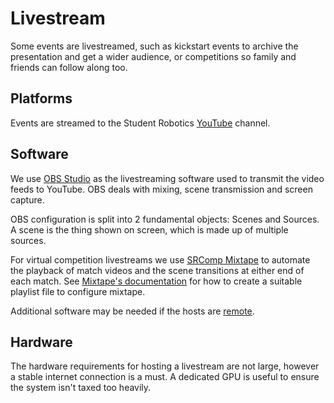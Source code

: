 # Livestream

Some events are livestreamed, such as kickstart events to archive the presentation and get a wider audience, or competitions so family and friends can follow along too.

## Platforms

Events are streamed to the Student Robotics [YouTube](https://www.youtube.com/user/studentrobotics) channel.

## Software

We use [OBS Studio](https://obsproject.com/) as the livestreaming software used to transmit the video feeds to YouTube. OBS deals with mixing, scene transmission and screen capture.

OBS configuration is split into 2 fundamental objects: Scenes and Sources. A scene is the thing shown on screen, which is made up of multiple sources.

For virtual competition livestreams we use [SRComp Mixtape](https://github.com/srobo/srcomp-mixtape) to automate the playback of match videos and the scene transitions at either end of each match. See [Mixtape's documentation](https://github.com/srobo/srcomp-mixtape#configuration) for how to create a suitable playlist file to configure mixtape.

Additional software may be needed if the hosts are [remote](./remote-content.md).

## Hardware

The hardware requirements for hosting a livestream are not large, however a stable internet connection is a must. A dedicated GPU is useful to ensure the system isn't taxed too heavily.
